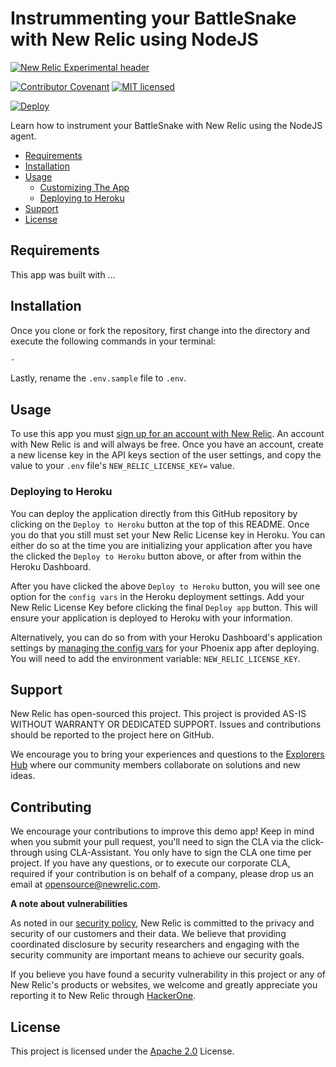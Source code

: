 # Instrummenting your BattleSnake with New Relic using NodeJS

[![New Relic Experimental header](https://github.com/newrelic/opensource-website/raw/master/src/images/categories/Experimental.png)](https://opensource.newrelic.com/oss-category/#new-relic-experimental)

[![Contributor Covenant](https://img.shields.io/badge/Contributor%20Covenant-v2.0%20adopted-ff69b4.svg)](CODE_OF_CONDUCT.md)
[![MIT licensed](https://img.shields.io/badge/license-MIT-blue.svg)](./LICENSE.txt)

[![Deploy](https://www.herokucdn.com/deploy/button.svg)](https://heroku.com/deploy)

Learn how to instrument your BattleSnake with New Relic using the NodeJS agent.



* [Requirements](#requirements)
* [Installation](#installation)
* [Usage](#usage)
    * [Customizing The App](#customizing-the-app)
    * [Deploying to Heroku](#deploying-to-heroku)
* [Support](#support)
* [License](#license)

## Requirements

This app was built with ...

## Installation

Once you clone or fork the repository, first change into the directory and execute the following commands in your terminal:

```bash
- 
```

Lastly, rename the `.env.sample` file to `.env`.

## Usage

To use this app you must [sign up for an account with New Relic](https://newrelic.com/signup?utm_source=devrel&utm_medium=organic_social&utm_campaign=github_newrelic_experimental_devrel_repo). An account with New Relic is and will always be free. Once you have an account, create a new license key in the API keys section of the user settings, and copy the value to your `.env` file's `NEW_RELIC_LICENSE_KEY=` value.



### Deploying to Heroku

You can deploy the application directly from this GitHub repository by clicking on the `Deploy to Heroku` button at the top of this README. Once you do that you still must set your New Relic License key in Heroku. You can either do so at the time you are initializing your application after you have the clicked the `Deploy to Heroku` button above, or after from within the Heroku Dashboard.

After you have clicked the above `Deploy to Heroku` button, you will see one option for the `config vars` in the Heroku deployment settings. Add your New Relic License Key before clicking the final `Deploy app` button. This will ensure your application is deployed to Heroku with your information.

Alternatively, you can do so from with your Heroku Dashboard's application settings by [managing the config vars](https://devcenter.heroku.com/articles/config-vars#using-the-heroku-dashboard) for your Phoenix app after deploying. You will need to add the environment variable: `NEW_RELIC_LICENSE_KEY`.

## Support

New Relic has open-sourced this project. This project is provided AS-IS WITHOUT WARRANTY OR DEDICATED SUPPORT. Issues and contributions should be reported to the project here on GitHub.

We encourage you to bring your experiences and questions to the [Explorers Hub](https://discuss.newrelic.com) where our community members collaborate on solutions and new ideas.

## Contributing

We encourage your contributions to improve this demo app! Keep in mind when you submit your pull request, you'll need to sign the CLA via the click-through using CLA-Assistant. You only have to sign the CLA one time per project. If you have any questions, or to execute our corporate CLA, required if your contribution is on behalf of a company, please drop us an email at opensource@newrelic.com.

**A note about vulnerabilities**

As noted in our [security policy](../../security/policy), New Relic is committed to the privacy and security of our customers and their data. We believe that providing coordinated disclosure by security researchers and engaging with the security community are important means to achieve our security goals.

If you believe you have found a security vulnerability in this project or any of New Relic's products or websites, we welcome and greatly appreciate you reporting it to New Relic through [HackerOne](https://hackerone.com/newrelic).

## License

This project is licensed under the [Apache 2.0](http://apache.org/licenses/LICENSE-2.0.txt) License.

[license]: LICENSE.md